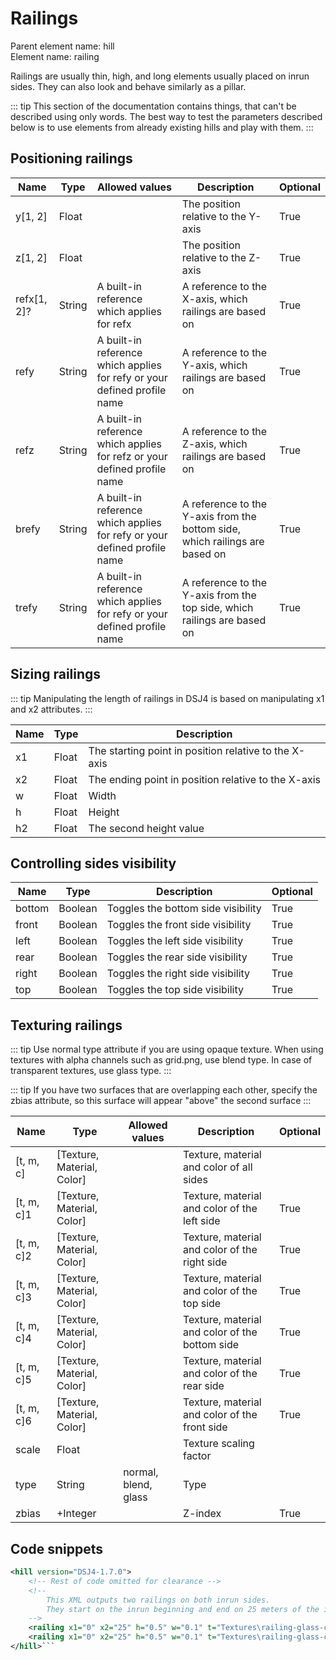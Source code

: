# Railings

Parent element name: hill\
Element name: railing

Railings are usually thin, high, and long elements usually placed on inrun sides. They can also look and behave similarly as a pillar.

::: tip
This section of the documentation contains things, that can't be described using only words. The best way to test the parameters described below is to use elements from already existing hills and play with them.
:::

## Positioning railings

| Name        | Type   | Allowed values                                                           | Description                                                                 | Optional |
| ----------- | ------ | ------------------------------------------------------------------------ | --------------------------------------------------------------------------- | -------- |
| y[1, 2]     | Float  |                                                                          | The position relative to the Y-axis                                         | True     |
| z[1, 2]     | Float  |                                                                          | The position relative to the Z-axis                                         | True     |
| refx[1, 2]? | String | A built-in reference which applies for refx                              | A reference to the X-axis, which railings are based on                      | True     |
| refy        | String | A built-in reference which applies for refy or your defined profile name | A reference to the Y-axis, which railings are based on                      | True     |
| refz        | String | A built-in reference which applies for refz or your defined profile name | A reference to the Z-axis, which railings are based on                      | True     |
| brefy       | String | A built-in reference which applies for refy or your defined profile name | A reference to the Y-axis from the bottom side, which railings are based on | True     |
| trefy       | String | A built-in reference which applies for refy or your defined profile name | A reference to the Y-axis from the top side, which railings are based on    | True     |

## Sizing railings

::: tip
Manipulating the length of railings in DSJ4 is based on manipulating x1 and x2 attributes.
:::

| Name | Type  | Description                                           |
| ---- | ----- | ----------------------------------------------------- |
| x1   | Float | The starting point in position relative to the X-axis |
| x2   | Float | The ending point in position relative to the X-axis   |
| w    | Float | Width                                                 |
| h    | Float | Height                                                |
| h2   | Float | The second height value                               |

## Controlling sides visibility

| Name   | Type    | Description                        | Optional |
| ------ | ------- | ---------------------------------- | -------- |
| bottom | Boolean | Toggles the bottom side visibility | True     |
| front  | Boolean | Toggles the front side visibility  | True     |
| left   | Boolean | Toggles the left side visibility   | True     |
| rear   | Boolean | Toggles the rear side visibility   | True     |
| right  | Boolean | Toggles the right side visibility  | True     |
| top    | Boolean | Toggles the top side visibility    | True     |

## Texturing railings

::: tip
Use normal type attribute if you are using opaque texture. When using textures with alpha channels such as grid.png, use blend type. In case of transparent textures, use glass type.
:::

::: tip
If you have two surfaces that are overlapping each other, specify the zbias attribute, so this surface will appear "above" the second surface
:::

| Name       | Type                       | Allowed values       | Description                                    | Optional |
| ---------- | -------------------------- | -------------------- | ---------------------------------------------- | -------- |
| [t, m, c]  | [Texture, Material, Color] |                      | Texture, material and color of all sides       |          |
| [t, m, c]1 | [Texture, Material, Color] |                      | Texture, material and color of the left side   | True     |
| [t, m, c]2 | [Texture, Material, Color] |                      | Texture, material and color of the right side  | True     |
| [t, m, c]3 | [Texture, Material, Color] |                      | Texture, material and color of the top side    | True     |
| [t, m, c]4 | [Texture, Material, Color] |                      | Texture, material and color of the bottom side | True     |
| [t, m, c]5 | [Texture, Material, Color] |                      | Texture, material and color of the rear side   | True     |
| [t, m, c]6 | [Texture, Material, Color] |                      | Texture, material and color of the front side  | True     |
| scale      | Float                      |                      | Texture scaling factor                         |          |
| type       | String                     | normal, blend, glass | Type                                           |          |
| zbias      | +Integer                   |                      | Z-index                                        | True     |

## Code snippets

``` xml
<hill version="DSJ4-1.7.0">
    <!-- Rest of code omitted for clearance -->
    <!-- 
        This XML outputs two railings on both inrun sides.
        They start on the inrun beginning and end on 25 meters of the inrun.
    -->
    <railing x1="0" x2="25" h="0.5" w="0.1" t="Textures\railing-glass-cut.png" m="Materials\window.xml" c="0xFFFFFFFF" y="0" z="-1" refx="inrun" />
    <railing x1="0" x2="25" h="0.5" w="0.1" t="Textures\railing-glass-cut.png" m="Materials\window.xml" c="0xFFFFFFFF" y="0" z="1" refx="inrun" />
</hill>```
